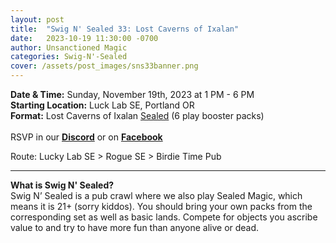```yaml
---
layout: post
title:  "Swig N' Sealed 33: Lost Caverns of Ixalan"
date:   2023-10-19 11:30:00 -0700
author: Unsanctioned Magic
categories: Swig-N'-Sealed
cover: /assets/post_images/sns33banner.png
---
```


<b>Date & Time:</b> Sunday, November 19th, 2023 at 1 PM - 6 PM<br>
<b>Starting Location:</b> Luck Lab SE, Portland OR<br>
<b>Format:</b> Lost Caverns of Ixalan <a href="https://magic.wizards.com/en/game-info/gameplay/formats/sealed-deck">Sealed</a> (6 play booster packs)<br>
<br>
RSVP in our <a href="https://discord.gg/N7Vne8He2t" target="_blank"><b>Discord</b></a> or on <a href="https://www.facebook.com/events/3511504859099272" target="_blank"><b>Facebook</b></a>

Route: Lucky Lab SE > Rogue SE > Birdie Time Pub

<hr>

<b>What is Swig N' Sealed?</b><br> 
Swig N’ Sealed is a pub crawl where we also play Sealed Magic, which means it is 21+ (sorry kiddos). You should bring your own packs from the corresponding set as well as basic lands. Compete for objects you ascribe value to and try to have more fun than anyone alive or dead.